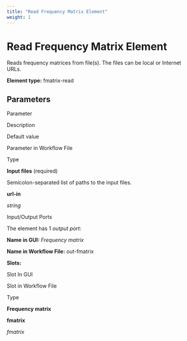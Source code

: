 ```yaml
---
title: "Read Frequency Matrix Element"
weight: 1
---
```



# Read Frequency Matrix Element

Reads frequency matrices from file(s). The files can be local or Internet URLs.

**Element type:** fmatrix-read

Parameters
----------

Parameter

Description

Default value

Parameter in Workflow File

Type

**Input files** (required)

Semicolon-separated list of paths to the input files.



**url-in**

_string_

Input/Output Ports

The element has 1 _output port_:

**Name in GUI:** _Frequency matrix_

**Name in Workflow File:** out-fmatrix

**Slots:**

Slot In GUI

Slot in Workflow File

Type

**Frequency matrix**

**fmatrix**

_fmatrix_
